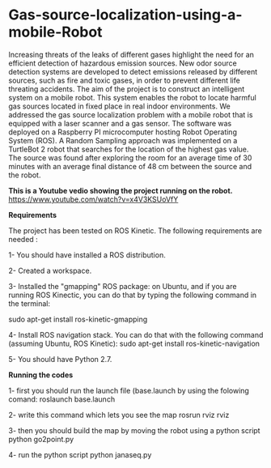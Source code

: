 # Gas-source-localization-using-a-mobile-Robot

Increasing threats of the leaks of different gases highlight the need for an efficient detection of hazardous emission sources. New odor source detection systems are developed to detect emissions released by different sources, such as fire and toxic gases, in order to prevent different life threating accidents. The aim of the project is to construct an intelligent system on a mobile robot. This system enables the robot to locate harmful gas sources located in fixed place in real indoor environments. We addressed the gas source localization problem with a mobile robot that is equipped with a laser scanner and a gas sensor. The software was deployed on a Raspberry PI microcomputer hosting Robot Operating System (ROS). A Random Sampling approach was implemented on a TurtleBot 2 robot that searches for the location of the highest gas value. The source was found after exploring the room for an average time of 30 minutes with an average final distance of 48 cm between the source and the robot.


**This is a Youtube vedio showing the project running on the  robot.**
https://www.youtube.com/watch?v=x4V3KSUoVfY



**Requirements**

The project has been tested on ROS Kinetic. The following requirements are needed :

1- You should have installed a ROS distribution.

2- Created a workspace.

3- Installed the "gmapping" ROS package: on Ubuntu, and if you are running ROS Kinectic, you can do that by typing the following command in the terminal:

sudo apt-get install ros-kinetic-gmapping

4- Install ROS navigation stack. You can do that with the following command (assuming Ubuntu, ROS Kinetic):
 sudo apt-get install ros-kinetic-navigation

5- You should have Python 2.7.


**Running the codes**

1- first you should run the launch file (base.launch by using the folowing comand:
roslaunch base.launch

2- write this command which lets you see the map
rosrun rviz rviz

3- then you should build the map by moving the robot using a python script
python go2point.py

4- run the python script
python janaseq.py
